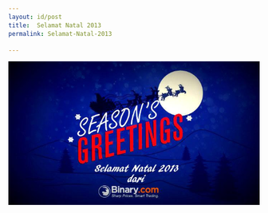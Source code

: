 ```yaml
---
layout: id/post
title:  Selamat Natal 2013
permalink: Selamat-Natal-2013

---
```


![](/post_images/9988181_orig.jpg)
